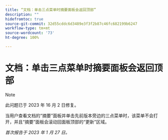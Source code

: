 ```yaml
---
title: “文档：单击三点菜单时摘要面板会返回顶部”
description: ""
hidefromtoc: true
source-git-commit: 32d55cddc6d3489e3f3f2b87c46fc682199b6247
workflow-type: tm+mt
source-wordcount: '73'
ht-degree: 100%

---
```



# 文档：单击三点菜单时摘要面板会返回顶部

>[!NOTE]
>
>此问题已于 2023 年 16 月 2 日修复。

当用户查看文档的“摘要”面板并单击先前版本旁边的三点菜单时，该菜单不会打开，并且“摘要”面板会滚动回面板顶部的“更新”区域。

_首次报告于 2023 年 1 月 27 日。_


